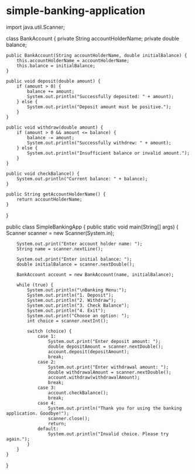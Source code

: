# simple-banking-application 
import java.util.Scanner;

class BankAccount {
    private String accountHolderName;
    private double balance;

    public BankAccount(String accountHolderName, double initialBalance) {
        this.accountHolderName = accountHolderName;
        this.balance = initialBalance;
    }

    public void deposit(double amount) {
        if (amount > 0) {
            balance += amount;
            System.out.println("Successfully deposited: " + amount);
        } else {
            System.out.println("Deposit amount must be positive.");
        }
    }

    public void withdraw(double amount) {
        if (amount > 0 && amount <= balance) {
            balance -= amount;
            System.out.println("Successfully withdrew: " + amount);
        } else {
            System.out.println("Insufficient balance or invalid amount.");
        }
    }

    public void checkBalance() {
        System.out.println("Current balance: " + balance);
    }

    public String getAccountHolderName() {
        return accountHolderName;
    }
}

public class SimpleBankingApp {
    public static void main(String[] args) {
        Scanner scanner = new Scanner(System.in);

        System.out.print("Enter account holder name: ");
        String name = scanner.nextLine();

        System.out.print("Enter initial balance: ");
        double initialBalance = scanner.nextDouble();

        BankAccount account = new BankAccount(name, initialBalance);

        while (true) {
            System.out.println("\nBanking Menu:");
            System.out.println("1. Deposit");
            System.out.println("2. Withdraw");
            System.out.println("3. Check Balance");
            System.out.println("4. Exit");
            System.out.print("Choose an option: ");
            int choice = scanner.nextInt();

            switch (choice) {
                case 1:
                    System.out.print("Enter deposit amount: ");
                    double depositAmount = scanner.nextDouble();
                    account.deposit(depositAmount);
                    break;
                case 2:
                    System.out.print("Enter withdrawal amount: ");
                    double withdrawalAmount = scanner.nextDouble();
                    account.withdraw(withdrawalAmount);
                    break;
                case 3:
                    account.checkBalance();
                    break;
                case 4:
                    System.out.println("Thank you for using the banking application. Goodbye!");
                    scanner.close();
                    return;
                default:
                    System.out.println("Invalid choice. Please try again.");
            }
        }
    }
}

